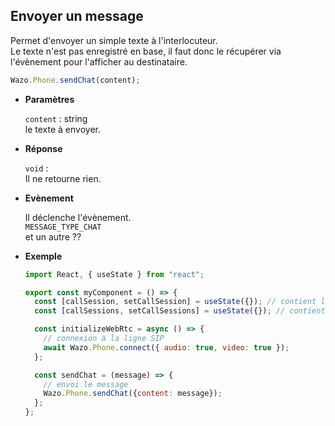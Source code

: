 ## Envoyer un message

Permet d'envoyer un simple texte à l'interlocuteur.  
Le texte n'est pas enregistré en base, il faut donc le récupérer via l'évènement pour l'afficher au destinataire.

```js
Wazo.Phone.sendChat(content);
```

<div class="useless-tab-container">

- **Paramètres**

  `content` : string  
  le texte à envoyer.

- **Réponse**

  `void` :  
  Il ne retourne rien.

- **Evènement**

  Il déclenche l'évènement.  
  `MESSAGE_TYPE_CHAT`  
  et un autre ??

- **Exemple**

  ```js
  import React, { useState } from "react";

  export const myComponent = () => {
    const [callSession, setCallSession] = useState({}); // contient l'appel actif
    const [callSessions, setCallSessions] = useState({}); // contient l'ensemble des appels (en cours et disponible)

    const initializeWebRtc = async () => {
      // connexion à la ligne SIP
      await Wazo.Phone.connect({ audio: true, video: true });
    };

    const sendChat = (message) => {
      // envoi le message
      Wazo.Phone.sendChat({content: message});
    };
  };
  ```

</div>